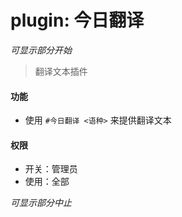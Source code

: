 # plugin: 今日翻译

*可显示部分开始*

> 翻译文本插件

#### 功能

- 使用 `#今日翻译 <语种>` 来提供翻译文本

#### 权限

- 开关：管理员
- 使用：全部

*可显示部分中止*
